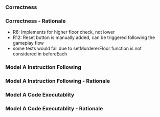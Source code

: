 ### Correctness	

### Correctness - Rationale

- R8: Implements for higher floor check, not lower
- R12: Reset button is manually added, can be triggered following the gameplay flow
- some tests would fail due to setMurdererFloor function is not considered in beforeEach

### Model A Instruction Following

### Model A Instruction Following - Rationale

### Model A Code Executablity

### Model A Code Executablity - Rationale

